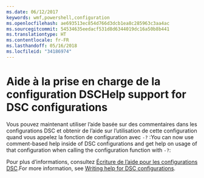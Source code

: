 ```yaml
---
ms.date: 06/12/2017
keywords: wmf,powershell,configuration
ms.openlocfilehash: ae693513ec854d766d3dcb1ea8c285963c3aa4ac
ms.sourcegitcommit: 54534635eedacf531d8d6344019dc16a50b8b441
ms.translationtype: HT
ms.contentlocale: fr-FR
ms.lasthandoff: 05/16/2018
ms.locfileid: "34186974"
---
```

# <a name="help-support-for-dsc-configurations"></a><span data-ttu-id="a4e27-102">Aide à la prise en charge de la configuration DSC</span><span class="sxs-lookup"><span data-stu-id="a4e27-102">Help support for DSC configurations</span></span>

<span data-ttu-id="a4e27-103">Vous pouvez maintenant utiliser l’aide basée sur des commentaires dans les configurations DSC et obtenir de l’aide sur l’utilisation de cette configuration quand vous appelez la fonction de configuration avec `-?` :</span><span class="sxs-lookup"><span data-stu-id="a4e27-103">You can now use comment-based help inside of DSC configurations and get help on usage of that configuration when calling the configuration function with `-?`:</span></span>

<span data-ttu-id="a4e27-104">Pour plus d’informations, consultez [Écriture de l’aide pour les configurations DSC](https://msdn.microsoft.com/powershell/dsc/confighelp).</span><span class="sxs-lookup"><span data-stu-id="a4e27-104">For more information, see [Writing help for DSC configurations](https://msdn.microsoft.com/powershell/dsc/confighelp).</span></span>
